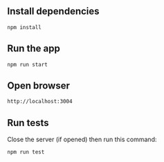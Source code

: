 ## Install dependencies

```
npm install
```

## Run the app

```
npm run start
```

## Open browser

```
http://localhost:3004
```

## Run tests

Close the server (if opened) then run this command:

```
npm run test
```
